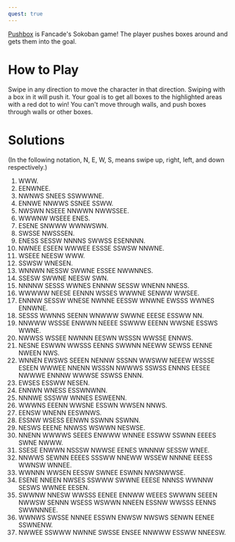 ```yaml
---
quest: true
---
```


[Pushbox](https://play.fancade.com/5D63CDF8CB82EDEB) is Fancade's Sokoban game! The player pushes boxes around and gets them into the goal.

# How to Play

Swipe in any direction to move the character in that direction. Swiping with a box in it will push it. Your goal is to get all boxes to the highlighted areas with a red dot to win! You can't move through walls, and push boxes through walls or other boxes.

# Solutions

(In the following notation, N, E, W, S, means swipe up, right, left, and down respectively.)

1. WWW.
2. EENWNEE.
3. NWNWS SNEES SSWWWNE.
4. ENNWE NNWWS SSNEE SSWW.
5. NWSWN NSEEE NNWWN NWWSSEE.
6. WWWNW WSEEE ENES.
7. ESENE SNWWW WWNWSWN.
8. SWSSE NWSSSEN.
9. ENESS SESSW NNNNS SWWSS ESENNNN.
10. NWNEE ESEEN WWWEE ESSSE SSWSW NNWNE.
11. WSEEE NEESW WWW.
12. SSWSW WNESEN.
13. WNNWN NESSW SWWNE ESSEE NWWNNES.
14. SSESW SWWNE NEESW SWN.
15. NNNNW SESSS WWNES ENNNW SESSW WNENN NNESS.
16. WWWWW NEESE EENNN WSSES WWWNE SENWW WWSEE.
17. ENNNW SESSW WNESE NWNNE EESSW WNWNE EWSSS WWNES ENNWNE.
18. SESSS WWNNS SEENN WNWWW SWWNE EEESE ESSWW NN.
19. NNWWW WSSSE ENWWN NEEEE SSWWW EEENN WWSNE ESSWS WWNE.
20. NWWSS WSSEE NWNNN EESWN WSSSN WWSSE ENNWS.
21. NESNE ESWWN WWSSS EENNS SWWNN NEEWW SEWSS EENNE NWEEN NWS.
22. WNNEN EWSWS SEEEN NENNW SSSNN WWSWW NEEEW WSSSE ESEEN WWWEE NNENN WSSSN NWWWS SSWSS ENNNS EESEE NWWWE ENNNW WWWSE SSWSS ENNN.
23. EWSES ESSWW NESEN.
24. ENNWN WNESS ESSWNWNN.
25. NNNWE SSSWW WNNES ESWEENN.
26. WWWNS EEENN WWSNE ESSWN WWSEN NNWS.
27. EENSW WNENN EESWNWS.
28. ESSNW WSESS EENWN SSWNN SSWNN.
29. NESWS EEENE NNWSS WSWWN NESWSE.
30. NNENN WWWWS SEEES ENWWW WNNEE ESSWW SSWNN EEEES SWNE NWWW.
31. SSESE ENWWN NSSSW NWWSE EENES WNNNW SESSW WNEE.
32. NNWWS SEWNN EEEES SSSWW NNEWW WSSEW NNNNE EEESS WWNSW WNNEE.
33. WWNNN WWSEN EESSW SWNEE ESWNN NWSNWWSE.
34. ESENE NNEEN NWSES SSWWW SWWNE EEESE NNNSS WWNNW SESWS WWNEE EESEN.
35. SWWNW NNESW WWSSS EENEE ENNWW WEEES SWWWN SEEEN NWWSW SENNN WSESS WSWWN NNEEN ESSNW WWSSS EENNS SWWNNNEE.
36. WWNWS SWSSE NNNEE ESSWN ENWSW NWSWS SENWN EENEE SSWNENW.
37. NWWEE SSWWW NWNNE SWSSE ENSEE NNWWW ESSWW NNEESW.